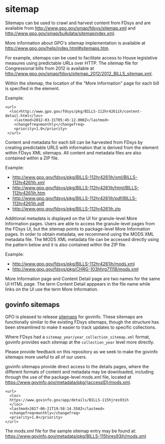 # sitemap

Sitemaps can be used to crawl and harvest content from FDsys and are available from http://www.gpo.gov/smap/fdsys/sitemap.xml and http://www.gpo.gov/smap/bulkdata/sitemapindex.xml.
 
More information about GPO's sitemap implementation is available at http://www.gpo.gov/help/index.html#sitemaps.htm. 
 
For example, sitemaps can be used to facilitate access to House legislative measures using predictable URLs over HTTP. The sitemap file for Congressional bills from 2012 is available at http://www.gpo.gov/smap/fdsys/sitemap_2012/2012_BILLS_sitemap.xml. 
 
Within the sitemap, the location of the "More Information" page for each bill is specified in the <loc> element. 
 
Example:
 
```
<url>
  <loc>http://www.gpo.gov/fdsys/pkg/BILLS-112hr4261ih/content-detail.html</loc> 
    <lastmod>2012-03-31T05:45:12.000Z</lastmod> 
    <changefreq>monthly</changefreq> 
    <priority>1.0</priority> 
 </url>
```

Content and metadata for each bill can be harvested from FDsys by creating predictable URLS with information that is derived from the <loc> element within FDsys XML sitemaps. All content and metadata files are also contained within a ZIP file.  
 
Example: 

-	http://www.gpo.gov/fdsys/pkg/BILLS-112hr4261ih/xml/BILLS-112hr4261ih.xml
-	http://www.gpo.gov/fdsys/pkg/BILLS-112hr4261ih/html/BILLS-112hr4261ih.htm
-	http://www.gpo.gov/fdsys/pkg/BILLS-112hr4261ih/pdf/BILLS-112hr4261ih.pdf
-	http://www.gpo.gov/fdsys/pkg/BILLS-112hr4261ih.zip


Additional metadata is displayed on the UI for granule-level More Information pages. Users are able to access the granule-level pages from the FDsys UI, but the sitemap points to package-level More Information pages. In order to obtain metadata, we recommend using the MODS XML metadata file. The MODS XML metadata file can be accessed directly using the pattern below and it is also contained within the ZIP file. 

Example: 
- http://www.gpo.gov/fdsys/pkg/BILLS-112hr4261ih/mods.xml
- http://www.gpo.gov/fdsys/pkg/CHRG-103hhrg71118/mods.xml

More Information page and Content Detail page are two names for the same UI HTML page. The term Content Detail apppears in the file name while links on the UI use the term More Information.


## govinfo sitemaps
GPO is pleased to release [sitemaps](https://www.govinfo.gov/sitemaps) for govinfo. These sitemaps are functionally similar to the existing FDsys sitemaps, though the structure has been streamlined to make it easier to track updates to specific collections.

Where FDsys had a `sitemap_year/year_collection_sitemap.xml` format, govinfo provides each sitemap at the `collection_year` level more directly. 


Please provide feedback on this repository as we seek to make the govinfo sitemaps more useful to all of our users.

govinfo sitemaps provide direct access to the details pages, where the different formats of content and metadata may be downloaded, including through the use of the package-level mods.xml file, located at https://www.govinfo.gov/metadata/pkg/{accessID}/mods.xml.

```
<url>
  <loc>
  https://www.govinfo.gov/app/details/BILLS-115hjres93ih
  </loc>
  <lastmod>2017-06-21T19:58:14.558Z</lastmod>
  <changefreq>monthly</changefreq>
  <priority>1.0</priority>
</url>
```

The mods.xml file for the sample sitemap entry may be found at:
https://www.govinfo.gov/metadata/pkg/BILLS-115hjres93ih/mods.xml
